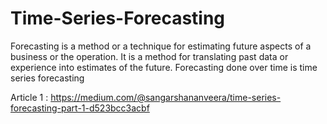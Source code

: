 # Time-Series-Forecasting

Forecasting is a method or a technique for estimating future aspects of a business or the operation. It is a method for translating past data or experience into estimates of the future. Forecasting done over time is time series forecasting

Article 1 : https://medium.com/@sangarshananveera/time-series-forecasting-part-1-d523bcc3acbf
